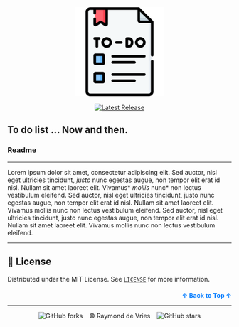 <div align="center">
<img src="images\vecteezy_to-do-list.png" height="200">
</div>
<div align="center">



[![Latest Release](https://img.shields.io/badge/Latest%20Version-1.1.0-blue?logo=github)](https://github.com/90barricade93/to_do_list/commits/main)
</div>

## To do list ... Now and then.



### Readme 
---
Lorem ipsum dolor sit amet, consectetur adipiscing elit. Sed auctor, nisl eget ultricies tincidunt, *justo* nunc egestas augue, non tempor elit erat id nisl. Nullam sit amet laoreet elit. Vivamus* *mollis* nunc* non lectus vestibulum eleifend. Sed auctor, nisl eget ultricies tincidunt, justo nunc egestas augue, non tempor elit erat id nisl. Nullam sit amet laoreet elit. Vivamus mollis nunc non lectus vestibulum eleifend. Sed auctor, nisl eget ultricies tincidunt, justo nunc egestas augue, non tempor elit erat id nisl. Nullam sit amet laoreet elit. Vivamus mollis nunc non lectus vestibulum eleifend. 




--------

## 📜 License

Distributed under the MIT License. See [`LICENSE`](./LICENSE) for more information.

<a name="readme-top"></a>
<p align="right" style="font-size: 14px; color: #555; margin-top: 20px;">
    <a href="#readme-top" style="text-decoration: none; color: #007bff; font-weight: bold;">
        ↑ Back to Top ↑
    </a>
</p>

--------

<div align="center">

![GitHub forks](https://img.shields.io/github/forks/90barricade93/to_do_list) &ensp; © Raymond de Vries &ensp; ![GitHub stars](https://img.shields.io/github/stars/90barricade93/to_do_list) 

</div>